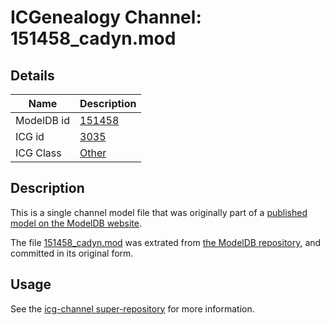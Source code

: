 # ICGenealogy Channel: 151458\_cadyn.mod

## Details

Name | Description
---- | -----------
ModelDB id | [151458](http://senselab.med.yale.edu/ModelDB/ShowModel.cshtml?model=151458)
ICG id | [3035](http://icg.neurotheory.ox.ac.uk/channels/other/3035)
ICG Class | [Other](http://icg.neurotheory.ox.ac.uk/channels/other)

## Description

This is a single channel model file that was originally part of a [published model on the ModelDB website](http://senselab.med.yale.edu/mModelDB/ShowModel.cshtml?model=151458).

The file [151458\_cadyn.mod](151458_cadyn.mod) was extrated from [the ModelDB repository](http://senselab.med.yale.edu/ModelDB/ShowModel.cshtml?model=151458), and committed in its original form.

## Usage

See the [icg-channel super-repository](https://github.com/icgenealogy/icg-channels) for more information.